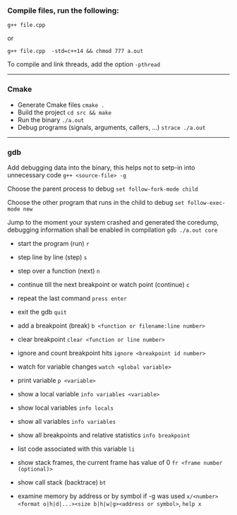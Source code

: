 ### Compile files, run the following:
`g++ file.cpp`
 
or

`g++ file.cpp  -std=c++14 && chmod 777 a.out`

To compile and link threads, add the option `-pthread`

---
### Cmake

* Generate Cmake files `cmake .`
* Build the project `cd src && make`
* Run the binary `./a.out`
* Debug programs (signals, arguments, callers, ...) `strace ./a.out`

---
### gdb

Add debugging data into the binary, this helps not to setp-in into unnecessary code
`g++ <source-file> -g`

Choose the parent process to debug
`set follow-fork-mode child`

Choose the other program that runs in the child to debug
`set follow-exec-mode new`

Jump to the moment your system crashed and generated the coredump, debugging information shall be enabled in compilation
`gdb ./a.out core`

* start the program (run) `r`
* step line by line (step) `s`
* step over a function (next) `n`
* continue till the next breakpoint or watch point (continue) `c`
* repeat the last command `press enter`
* exit the gdb `quit`

* add a breakpoint (break) `b <function or filename:line number>`
* clear breakpoint `clear <function or line number>`
* ignore and count breakpoint hits `ignore <breakpoint id number>`
* watch for variable changes `watch <global variable>`
* print variable `p <variable>`

* show a local variable `info variables <variable>`
* show local variables `info locals`
* show all variables `info variables`
* show all breakpoints and relative statistics `info breakpoint`

* list code associated with this variable `li`
* show stack frames, the current frame has value of 0 `fr <frame number (optional)>`
* show call stack (backtrace) `bt`
* examine memory by address or by symbol if -g was used `x/<number><format o|h|d|...><size b|h|w|g><address or symbol>`, `help x`

